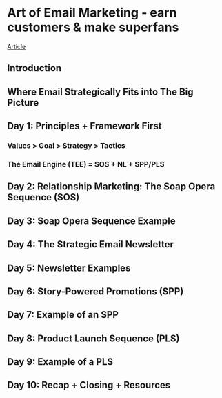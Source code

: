 # Art of Email Marketing - earn customers & make superfans

[Article](https://tinylittlebusinesses.com/email-marketing-course/)

## Introduction

## Where Email Strategically Fits into The Big Picture

## Day 1: Principles + Framework First

### Values > Goal > Strategy > Tactics

### The Email Engine (TEE) = SOS + NL + SPP/PLS

## Day 2: Relationship Marketing: The Soap Opera Sequence (SOS)

## Day 3: Soap Opera Sequence Example

## Day 4: The Strategic Email Newsletter

## Day 5: Newsletter Examples

## Day 6: Story-Powered Promotions (SPP)

## Day 7: Example of an SPP

## Day 8: Product Launch Sequence (PLS)

## Day 9: Example of a PLS

## Day 10: Recap + Closing + Resources
